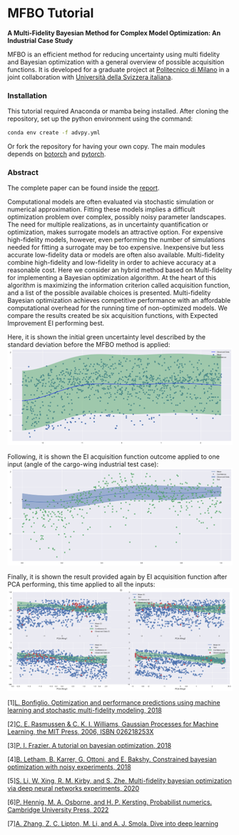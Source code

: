 # MFBO Tutorial
**A Multi-Fidelity Bayesian Method for Complex Model Optimization: An Industrial Case Study**

MFBO is an efficient method for reducing uncertainty using multi fidelity and Bayesian optimization with a general overview of possible acquisition functions. It is developed for a graduate project at [Politecnico di Milano](https://www.polimi.it/) in a joint collaboration with [Università della Svizzera italiana](https://www.usi.ch).

### Installation
This tutorial required Anaconda or mamba being installed. After cloning the repository, set up the python environment using the command:
```sh
conda env create -f advpy.yml
```
Or fork the repository for having your own copy. The main modules depends on [botorch](https://botorch.org/) and [pytorch](https://pytorch.org/).

### Abstract
The complete paper can be found inside the [report](https://github.com/carls31/MFBO-Method/blob/main/Report_10601118.pdf).

Computational models are often evaluated via stochastic simulation or numerical approximation. Fitting these models implies a difficult optimization problem over complex, possibly noisy parameter landscapes. The need for multiple realizations, as in uncertainty quantification or optimization, makes surrogate models an attractive option. For expensive high-fidelity models, however, even performing the number of simulations needed for fitting a surrogate may be too expensive. Inexpensive but less accurate low-fidelity data or models are often also available. Multi-fidelity combine high-fidelity and low-fidelity in order to achieve accuracy at a reasonable cost. Here we consider an hybrid method based on Multi-fidelity for implementing a Bayesian optimization algorithm. At the heart of this algorithm is maximizing the information criterion called acquisition function, and a list of the possible available choices is presented. Multi-fidelity Bayesian optimization achieves competitive performance with an affordable computational overhead for the running time of non-optimized models. We compare the results created be six acquisition functions, with Expected Improvement EI performing best.

Here, it is shown the initial green uncertainty level described by the standard deviation before the MFBO method is applied:
![What is this](output_img/only_gp_wing0_PCA_resampled_same.png)

Following, it is shown the EI acquisition function outcome applied to one input (angle of the cargo-wing industrial test case):
![What is this](output_img/output_test4_alpha0.png)

Finally, it is shown the result provided again by EI acquisition function after PCA performing, this time applied to all the inputs:
![What is this](output_img/EI_model_pca_3000_singlobj.png)

[1][L. Bonfiglio. Optimization and performance predictions using machine learning and
stochastic multi-fidelity modeling, 2018](https://web.mit.edu/~bonfi/www/multi-fidelity.html)

[2][C. E. Rasmussen & C. K. I. Williams, Gaussian Processes for Machine Learning, the MIT Press, 2006, ISBN 026218253X](http://gaussianprocess.org/gpml/)

[3][P. I. Frazier. A tutorial on bayesian optimization,
2018](https://arxiv.org/abs/1807.02811)

[4][B. Letham, B. Karrer, G. Ottoni, and E. Bakshy. Constrained bayesian optimization
with noisy experiments, 2018](https://arxiv.org/abs/1706.07094)

[5][S. Li, W. Xing, R. M. Kirby, and S. Zhe. Multi-fidelity bayesian optimization via deep
neural networks experiments, 2020](https://proceedings.neurips.cc/paper/2020/hash/60e1deb043af37db5ea4ce9ae8d2c9ea-Abstract.html)

[6][P. Hennig, M. A. Osborne, and H. P. Kersting. Probabilist numerics. Cambridge
University Press, 2022]( https://doi.org/10.1017/9781316681411)

[7][A. Zhang, Z. C. Lipton, M. Li, and A. J. Smola. Dive into deep learning](https://d2l.ai/)
